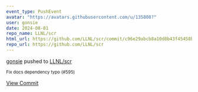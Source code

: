 ```yaml
---
event_type: PushEvent
avatar: "https://avatars.githubusercontent.com/u/135808?"
user: gonsie
date: 2024-08-01
repo_name: LLNL/scr
html_url: https://github.com/LLNL/scr/commit/c96e29abcb8a10d8b43f45458b8c6841412817aa
repo_url: https://github.com/LLNL/scr
---
```


<a href='https://github.com/gonsie' target='_blank'>gonsie</a> pushed to <a href='https://github.com/LLNL/scr' target='_blank'>LLNL/scr</a>

<small>Fix docs dependency typo (#595)</small>

<a href='https://github.com/LLNL/scr/commit/c96e29abcb8a10d8b43f45458b8c6841412817aa' target='_blank'>View Commit</a>